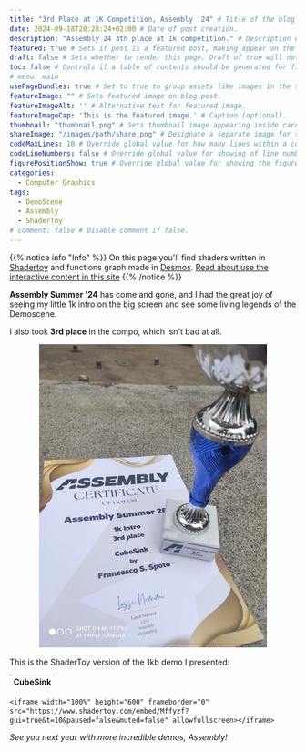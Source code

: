```yaml
---
title: "3rd Place at 1K Competition, Assembly '24" # Title of the blog post.
date: 2024-09-18T20:28:24+02:00 # Date of post creation.
description: "Assembly 24 3th place at 1k competition." # Description used for search engine.
featured: true # Sets if post is a featured post, making appear on the home page side bar.
draft: false # Sets whether to render this page. Draft of true will not be rendered.
toc: false # Controls if a table of contents should be generated for first-level links automatically.
# menu: main
usePageBundles: true # Set to true to group assets like images in the same folder as this post.
featureImage: "" # Sets featured image on blog post.
featureImageAlt: '' # Alternative text for featured image.
featureImageCap: 'This is the featured image.' # Caption (optional).
thumbnail: "thumbnail.png" # Sets thumbnail image appearing inside card on homepage.
shareImage: "/images/path/share.png" # Designate a separate image for social media sharing.
codeMaxLines: 10 # Override global value for how many lines within a code block before auto-collapsing.
codeLineNumbers: false # Override global value for showing of line numbers within code block.
figurePositionShow: true # Override global value for showing the figure label.
categories:
  - Computer Graphics
tags:
  - DemoScene
  - Assembly
  - ShaderToy
# comment: false # Disable comment if false.
---
```


{{% notice info "Info" %}}
On this page you'll find shaders written in [Shadertoy](https://shadertoy.com/ "ShaderToy") and functions graph made in [Desmos](https://desmos.com/ "Desmos"). 
[Read about use the interactive content in this site](/post/howto-interactive-content)
{{% /notice %}}

**Assembly Summer '24** has come and gone, and I had the great joy of seeing my little 1k intro on the big screen and see some living legends of the Demoscene.

I also took **3rd place** in the compo, which isn't bad at all.

<div align="center">
<img src="certificate.jpg" alt="Very happy ^_^." width="400">
</div>

This is the ShaderToy version of the 1kb demo I presented:

CubeSink |
--------|
	<iframe width="100%" height="600" frameborder="0" src="https://www.shadertoy.com/embed/Mffyzf?gui=true&t=10&paused=false&muted=false" allowfullscreen></iframe>
	

*See you next year with more incredible demos, Assembly!*

<script>
    document.addEventListener("DOMContentLoaded", function() {
        renderMathInElement(document.body, {
            delimiters: [
                {left: "$$", right: "$$", display: true},
                {left: "$", right: "$", display: false}
            ]
        });
    });
</script>